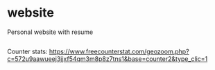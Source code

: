 # website
Personal website with resume 

<img a2.mp4>

Counter stats: https://www.freecounterstat.com/geozoom.php?c=572u9aawueej3jjxf54qm3m8p8z7tns1&base=counter2&type_clic=1



